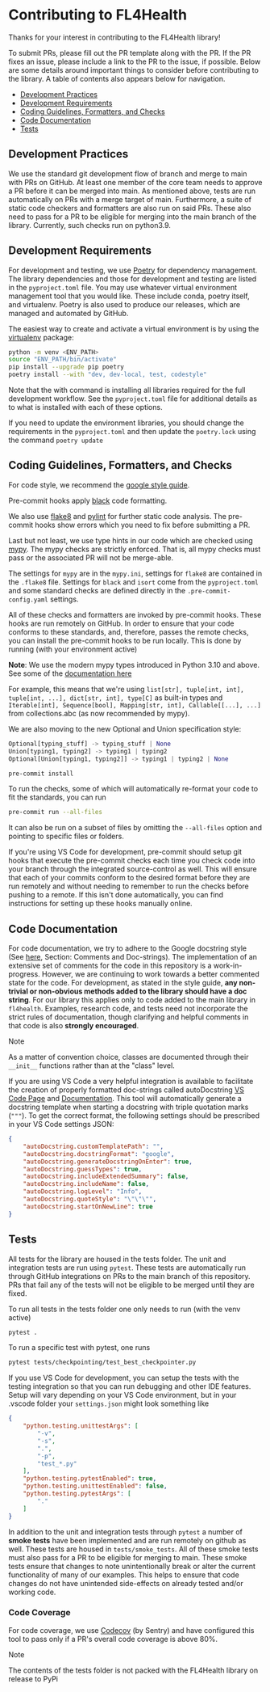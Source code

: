 # Contributing to FL4Health

Thanks for your interest in contributing to the FL4Health library!

To submit PRs, please fill out the PR template along with the PR. If the PR fixes an issue, please include a link to the PR to the issue, if possible. Below are some details around important things to consider before contributing to the library. A table of contents also appears below for navigation.

- [Development Practices](#development-practices)
- [Development Requirements](#development-requirements)
- [Coding Guidelines, Formatters, and Checks](#coding-guidelines-formatters-and-checks)
- [Code Documentation](#code-documentation)
- [Tests](#tests)

## Development Practices

We use the standard git development flow of branch and merge to main with PRs on GitHub. At least one member of the core team needs to approve a PR before it can be merged into main. As mentioned above, tests are run automatically on PRs with a merge target of main. Furthermore, a suite of static code checkers and formatters are also run on said PRs. These also need to pass for a PR to be eligible for merging into the main branch of the library. Currently, such checks run on python3.9.

## Development Requirements

For development and testing, we use [Poetry](https://python-poetry.org/) for dependency management. The library dependencies and those for development and testing are listed in the `pyproject.toml` file. You may use whatever virtual environment management tool that you would like. These include conda, poetry itself, and virtualenv. Poetry is also used to produce our releases, which are managed and automated by GitHub.

The easiest way to create and activate a virtual environment is by using the [virtualenv](https://pypi.org/project/virtualenv/) package:
```bash
python -m venv <ENV_PATH>
source "ENV_PATH/bin/activate"
pip install --upgrade pip poetry
poetry install --with "dev, dev-local, test, codestyle"
```

Note that the with command is installing all libraries required for the full development workflow. See the `pyproject.toml` file for additional details as to what is installed with each of these options.

If you need to update the environment libraries, you should change the requirements in the `pyproject.toml` and then update the `poetry.lock` using the command `poetry update`

## Coding Guidelines, Formatters, and Checks

For code style, we recommend the [google style guide](https://google.github.io/styleguide/pyguide.html).

Pre-commit hooks apply [black](https://black.readthedocs.io/en/stable/the_black_code_style/current_style.html) code formatting.

We also use [flake8](https://flake8.pycqa.org/en/latest/) and [pylint](https://pylint.pycqa.org/en/stable/) for further static code analysis. The pre-commit hooks show errors which you need to fix before submitting a PR.

Last but not least, we use type hints in our code which are checked using [mypy](https://mypy.readthedocs.io/en/stable/). The mypy checks are strictly enforced. That is, all mypy checks must pass or the associated PR will not be merge-able.

The settings for `mypy` are in the `mypy.ini`, settings for `flake8` are contained in the `.flake8` file. Settings for `black` and `isort` come from the `pyproject.toml` and some standard checks are defined directly in the `.pre-commit-config.yaml` settings.

All of these checks and formatters are invoked by pre-commit hooks. These hooks are run remotely on GitHub. In order to ensure that your code conforms to these standards, and, therefore, passes the remote checks, you can install the pre-commit hooks to be run locally. This is done by running (with your environment active)

**Note**: We use the modern mypy types introduced in Python 3.10 and above. See some of the [documentation here](https://mypy.readthedocs.io/en/stable/builtin_types.html)

For example, this means that we're using `list[str], tuple[int, int], tuple[int, ...], dict[str, int], type[C]` as built-in types and `Iterable[int], Sequence[bool], Mapping[str, int], Callable[[...], ...]` from collections.abc (as now recommended by mypy).

We are also moving to the new Optional and Union specification style:
```python
Optional[typing_stuff] -> typing_stuff | None
Union[typing1, typing2] -> typing1 | typing2
Optional[Union[typing1, typing2]] -> typing1 | typing2 | None
```

```bash
pre-commit install
```

To run the checks, some of which will automatically re-format your code to fit the standards, you can run
```bash
pre-commit run --all-files
```
It can also be run on a subset of files by omitting the `--all-files` option and pointing to specific files or folders.

If you're using VS Code for development, pre-commit should setup git hooks that execute the pre-commit checks each time you check code into your branch through the integrated source-control as well. This will ensure that each of your commits conform to the desired format before they are run remotely and without needing to remember to run the checks before pushing to a remote. If this isn't done automatically, you can find instructions for setting up these hooks manually online.

## Code Documentation

For code documentation, we try to adhere to the Google docstring style (See [here](https://google.github.io/styleguide/pyguide.html), Section: Comments and Doc-strings). The implementation of an extensive set of comments for the code in this repository is a work-in-progress. However, we are continuing to work towards a better commented state for the code. For development, as stated in the style guide, __any non-trivial or non-obvious methods added to the library should have a doc string__. For our library this applies only to code added to the main library in `fl4health`. Examples, research code, and tests need not incorporate the strict rules of documentation, though clarifying and helpful comments in that code is also __strongly encouraged__.

> [!NOTE]
> As a matter of convention choice, classes are documented through their `__init__` functions rather than at the "class" level.

If you are using VS Code a very helpful integration is available to facilitate the creation of properly formatted doc-strings called autoDocstring [VS Code Page](https://marketplace.visualstudio.com/items?itemName=njpwerner.autodocstring) and [Documentation](https://github.com/NilsJPWerner/autoDocstring). This tool will automatically generate a docstring template when starting a docstring with triple quotation marks (`"""`). To get the correct format, the following settings should be prescribed in your VS Code settings JSON:

```json
{
    "autoDocstring.customTemplatePath": "",
    "autoDocstring.docstringFormat": "google",
    "autoDocstring.generateDocstringOnEnter": true,
    "autoDocstring.guessTypes": true,
    "autoDocstring.includeExtendedSummary": false,
    "autoDocstring.includeName": false,
    "autoDocstring.logLevel": "Info",
    "autoDocstring.quoteStyle": "\"\"\"",
    "autoDocstring.startOnNewLine": true
}
```

## Tests

All tests for the library are housed in the tests folder. The unit and integration tests are run using `pytest`. These tests are automatically run through GitHub integrations on PRs to the main branch of this repository. PRs that fail any of the tests will not be eligible to be merged until they are fixed.

To run all tests in the tests folder one only needs to run (with the venv active)
```bash
pytest .
```
To run a specific test with pytest, one runs
```bash
pytest tests/checkpointing/test_best_checkpointer.py
```

If you use VS Code for development, you can setup the tests with the testing integration so that you can run debugging and other IDE features. Setup will vary depending on your VS Code environment, but in your .vscode folder your `settings.json` might look something like

``` JSON
{
    "python.testing.unittestArgs": [
        "-v",
        "-s",
        ".",
        "-p",
        "test_*.py"
    ],
    "python.testing.pytestEnabled": true,
    "python.testing.unittestEnabled": false,
    "python.testing.pytestArgs": [
        "."
    ]
}
```

In addition to the unit and integration tests through `pytest` a number of **smoke tests** have been implemented and are run remotely on github as well. These tests are housed in `tests/smoke_tests`. All of these smoke tests must also pass for a PR to be eligible for merging to main. These smoke tests ensure that changes to note unintentionally break or alter the current functionality of many of our examples. This helps to ensure that code changes do not have unintended side-effects on already tested and/or working code.

### Code Coverage

For code coverage, we use [Codecov](https://about.codecov.io/) (by Sentry) and have configured this tool to pass only if a PR's overall code coverage is above 80%.

> [!NOTE]
> The contents of the tests folder is not packed with the FL4Health library on release to PyPi
